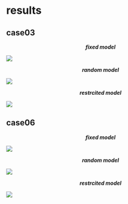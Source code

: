# results

## case03
<p align="center"><b><i>fixed model</i></b></p>
<img src="https://user-images.githubusercontent.com/58590260/137255566-88fd95db-727c-4d01-a92e-c4d3f9517e2f.png">
  
<p align="center"><b><i>random model</i></b></p>
<img src="https://user-images.githubusercontent.com/58590260/137255576-458377f4-cec6-4a1b-a772-61e1e627b048.png">  
  
<p align="center"><b><i>restrcited model</i></b></p>
<img src="https://user-images.githubusercontent.com/58590260/137255591-a75a8d38-3454-4781-92a9-8c1eb385a1f7.png">

## case06
<p align="center"><b><i>fixed model</i></b></p>
<img src="https://user-images.githubusercontent.com/58590260/137258486-6006e1e3-0cb0-42a6-b597-51f2e727a881.png">
  
<p align="center"><b><i>random model</i></b></p>
<img src="https://user-images.githubusercontent.com/58590260/137258514-0ba553dd-f498-4cce-bbd8-47fdf65015d0.png">
  
<p align="center"><b><i>restrcited model</i></b></p>
<img src="https://user-images.githubusercontent.com/58590260/137258535-30a79a30-ed94-4b3d-a029-bbd597bd308b.png">
